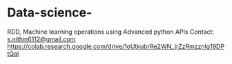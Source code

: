 # Data-science-
RDD, Machine learning operations using Advanced python APIs 
Contact: s.nithin6112@gmail.com
https://colab.research.google.com/drive/1oUtkubrRe2WN_jrZzRmzznlg19DPtQal
